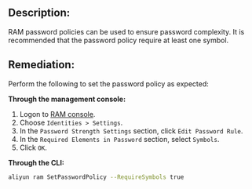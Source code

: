 ## Description:

RAM password policies can be used to ensure password complexity. It is recommended that the password policy require at least one symbol.

## Remediation:

Perform the following to set the password policy as expected:

**Through the management console:**

1. Logon to [RAM console](https://ram.console.aliyun.com/overview).
2. Choose `Identities > Settings`.
3. In the `Password Strength Settings` section, click `Edit Password Rule`.
4. In the `Required Elements in Password` section, select `Symbols`.
5. Click `OK`.

**Through the CLI:**

```bash
aliyun ram SetPasswordPolicy --RequireSymbols true
```